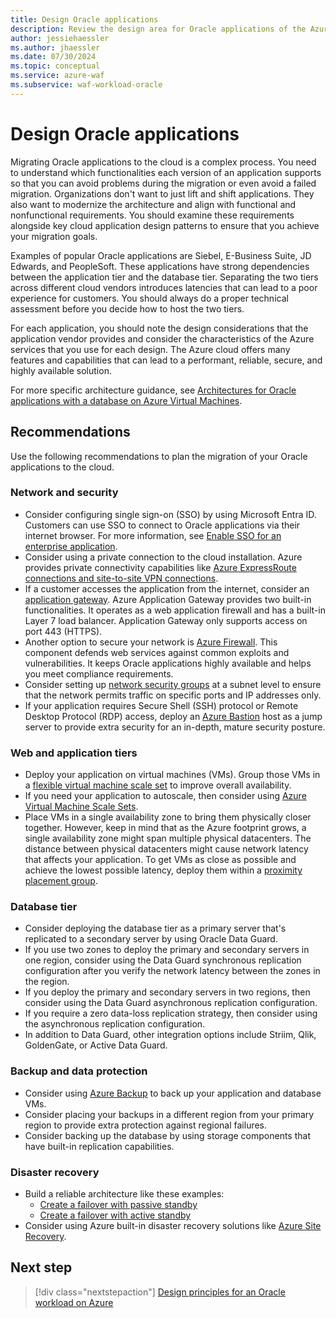 ```yaml
---
title: Design Oracle applications
description: Review the design area for Oracle applications of the Azure Well-Architected Framework. See how to apply these principles to Oracle on Azure IaaS workloads.
author: jessiehaessler
ms.author: jhaessler
ms.date: 07/30/2024
ms.topic: conceptual
ms.service: azure-waf
ms.subservice: waf-workload-oracle
---
```


# Design Oracle applications

Migrating Oracle applications to the cloud is a complex process. You need to understand which functionalities each version of an application supports so that you can avoid problems during the migration or even avoid a failed migration. Organizations don't want to just lift and shift applications. They also want to modernize the architecture and align with functional and nonfunctional requirements. You should examine these requirements alongside key cloud application design patterns to ensure that you achieve your migration goals.

Examples of popular Oracle applications are Siebel, E-Business Suite, JD Edwards, and PeopleSoft. These applications have strong dependencies between the application tier and the database tier. Separating the two tiers across different cloud vendors introduces latencies that can lead to a poor experience for customers. You should always do a proper technical assessment before you decide how to host the two tiers.

For each application, you should note the design considerations that the application vendor provides and consider the characteristics of the Azure services that you use for each design. The Azure cloud offers many features and capabilities that can lead to a performant, reliable, secure, and highly available solution.

For more specific architecture guidance, see [Architectures for Oracle applications with a database on Azure Virtual Machines](/azure/virtual-machines/workloads/oracle/deploy-application-oracle-database-azure).

## Recommendations

Use the following recommendations to plan the migration of your Oracle applications to the cloud.

### Network and security 

- Consider configuring single sign-on (SSO) by using Microsoft Entra ID. Customers can use SSO to connect to Oracle applications via their internet browser. For more information, see [Enable SSO for an enterprise application](/azure/active-directory/manage-apps/add-application-portal-setup-sso).
- Consider using a private connection to the cloud installation. Azure provides private connectivity capabilities like [Azure ExpressRoute connections and site-to-site VPN connections](/azure/expressroute/expressroute-connect-azure-to-public-cloud).
- If a customer accesses the application from the internet, consider an [application gateway](/azure/application-gateway/overview). Azure Application Gateway provides two built-in functionalities. It operates as a web application firewall and has a built-in Layer 7 load balancer. Application Gateway only supports access on port 443 (HTTPS).
- Another option to secure your network is [Azure Firewall](/azure/firewall/overview). This component defends web services against common exploits and vulnerabilities. It keeps Oracle applications highly available and helps you meet compliance requirements.
- Consider setting up [network security groups](/azure/virtual-network/network-security-groups-overview) at a subnet level to ensure that the network permits traffic on specific ports and IP addresses only.
- If your application requires Secure Shell (SSH) protocol or Remote Desktop Protocol (RDP) access, deploy an [Azure Bastion](/azure/bastion/bastion-overview) host as a jump server to provide extra security for an in-depth, mature security posture.

### Web and application tiers

- Deploy your application on virtual machines (VMs). Group those VMs in a [flexible virtual machine scale set](/azure/virtual-machine-scale-sets/virtual-machine-scale-sets-orchestration-modes#scale-sets-with-flexible-orchestration) to improve overall availability.
- If you need your application to autoscale, then consider using [Azure Virtual Machine Scale Sets](/azure/virtual-machine-scale-sets/overview).
- Place VMs in a single availability zone to bring them physically closer together. However, keep in mind that as the Azure footprint grows, a single availability zone might span multiple physical datacenters. The distance between physical datacenters might cause network latency that affects your application. To get VMs as close as possible and achieve the lowest possible latency, deploy them within a [proximity placement group](/azure/virtual-machine-scale-sets/proximity-placement-groups).

### Database tier
   
- Consider deploying the database tier as a primary server that's replicated to a secondary server by using Oracle Data Guard. 
- If you use two zones to deploy the primary and secondary servers in one region, consider using the Data Guard synchronous replication configuration after you verify the network latency between the zones in the region.
- If you deploy the primary and secondary servers in two regions, then consider using the Data Guard asynchronous replication configuration.
- If you require a zero data-loss replication strategy, then consider using the asynchronous replication configuration.
- In addition to Data Guard, other integration options include Striim, Qlik, GoldenGate, or Active Data Guard.

### Backup and data protection
   
- Consider using [Azure Backup](/azure/backup/backup-azure-vms-introduction) to back up your application and database VMs.
- Consider placing your backups in a different region from your primary region to provide extra protection against regional failures.
- Consider backing up the database by using storage components that have built-in replication capabilities.

### Disaster recovery
   
- Build a reliable architecture like these examples:
   - [Create a failover with passive standby](./optimize-business-continuity-disaster-recovery.md#create-a-failover-with-passive-standby) 
   - [Create a failover with active standby](./optimize-business-continuity-disaster-recovery.md#create-a-failover-with-active-standby)
- Consider using Azure built-in disaster recovery solutions like [Azure Site Recovery](/azure/site-recovery/site-recovery-overview).

## Next step

> [!div class="nextstepaction"]
> [Design principles for an Oracle workload on Azure](review-design-principles.md)

